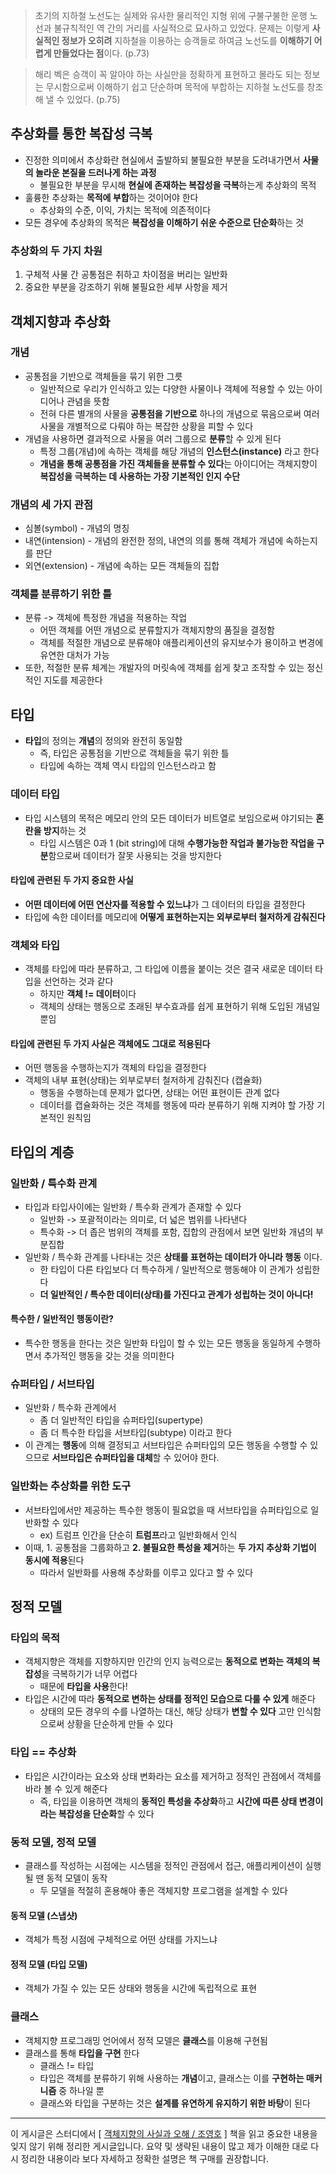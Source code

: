>   초기의 지하철 노선도는 실제와 유사한 물리적인 지형 위에 구불구불한 운행 노선과 불규칙적인 역 간의 거리를 사실적으로 묘사하고 있었다. 문제는 이렇게 **사실적인 정보가 오히려** 지하철을 이용하는 승객들로 하여금 노선도를 **이해하기 어렵게 만들었다는 점**이다. (p.73)

>   해리 벡은 승객이 꼭 알아야 하는 사실만을 정확하게 표현하고 몰라도 되는 정보는 무시함으로써 이해하기 쉽고 단순하며 목적에 부합하는 지하철 노선도를 창조해 낼 수 있었다. (p.75)

## 추상화를 통한 복잡성 극복

*   진정한 의미에서 추상화란 현실에서 출발하되 불필요한 부분을 도려내가면서 **사물의 놀라운 본질을 드러나게 하는 과정**
    *   불필요한 부분을 무시해 **현실에 존재하는 복잡성을 극복**하는게 추상화의 목적
*   훌륭한 추상화는 **목적에 부합**하는 것이어야 한다
    *   추상화의 수준, 이익, 가치는 목적에 의존적이다
*   모든 경우에 추상화의 목적은 **복잡성을 이해하기 쉬운 수준으로 단순화**하는 것

### 추상화의 두 가지 차원

1.   구체적 사물 간 공통점은 취하고 차이점을 버리는 일반화
2.   중요한 부분을 강조하기 위해 불필요한 세부 사항을 제거

## 객체지향과 추상화

### 개념

*   공통점을 기반으로 객체들을 묶기 위한 그릇
    *   일반적으로 우리가 인식하고 있는 다양한 사물이나 객체에 적용할 수 있는 아이디어나 관념을 뜻함
    *   전혀 다른 별개의 사물을 **공통점을 기반으로** 하나의 개념으로 묶음으로써 여러 사물을 개별적으로 다뤄야 하는 복잡한 상황을 피할 수 있다
*   개념을 사용하면 결과적으로 사물을 여러 그룹으로 **분류**할 수 있게 된다
    *   특정 그룹(개념)에 속하는 객체를 해당 개념의 **인스턴스(instance)** 라고 한다
    *   **개념을 통해 공통점을 가진 객체들을 분류할 수 있다**는 아이디어는 객체지향이 **복잡성을 극복하는 데 사용하는 가장 기본적인 인지 수단**

### 개념의 세 가지 관점

*   심볼(symbol) - 개념의 명칭
*   내연(intension) - 개념의 완전한 정의, 내연의 의를 통해 객체가 개념에 속하는지를 판단
*   외연(extension) - 개념에 속하는 모든 객체들의 집합

### 객체를 분류하기 위한 틀

*   분류 -> 객체에 특정한 개념을 적용하는 작업
    *   어떤 객체를 어떤 개념으로 분류할지가 객체지향의 품질을 결정함
    *   객체를 적절한 개념으로 분류해야 애플리케이션의 유지보수가 용이하고 변경에 유연한 대처가 가능
*   또한, 적절한 분류 체계는 개발자의 머릿속에 객체를 쉽게 찾고 조작할 수 있는 정신적인 지도를 제공한다

## 타입

*   **타입**의 정의는 **개념**의 정의와 완전히 동일함
    *   즉, 타입은 공통점을 기반으로 객체들을 묶기 위한 틀
    *   타입에 속하는 객체 역시 타입의 인스턴스라고 함

### 데이터 타입

*   타입 시스템의 목적은 메모리 안의 모든 데이터가 비트열로 보임으로써 야기되는 **혼란을 방지**하는 것
    *   타입 시스템은 0과 1 (bit string)에 대해 **수행가능한 작업과 불가능한 작업을 구분**함으로써 데이터가 잘못 사용되는 것을 방지한다

#### 타입에 관련된 두 가지 중요한 사실

*   **어떤 데이터에 어떤 연산자를 적용할 수 있느냐**가 그 데이터의 타입을 결정한다
*   타입에 속한 데이터를 메모리에 **어떻게 표현하는지는 외부로부터 철저하게 감춰진다**

### 객체와 타입

*   객체를 타입에 따라 분류하고, 그 타입에 이름을 붙이는 것은 결국 새로운 데이터 타입을 선언하는 것과 같다
    *   하지만 **객체 != 데이터**이다
    *   객체의 상태는 행동으로 초래된 부수효과를 쉽게 표현하기 위해 도입된 개념일뿐임

#### 타입에 관련된 두 가지 사실은 객체에도 그대로 적용된다

*   어떤 행동을 수행하는지가 객체의 타입을 결정한다
*   객체의 내부 표현(상태)는 외부로부터 철저하게 감춰진다 (캡슐화)
    *   행동을 수행하는데 문제가 없다면, 상태는 어떤 표현이든 관계 없다
    *   데이터를 캡슐화하는 것은 객체를 행동에 따라 분류하기 위해 지켜야 할 가장 기본적인 원칙임

## 타입의 계층

### 일반화 / 특수화 관계

*   타입과 타입사이에는 일반화 / 특수화 관계가 존재할 수 있다
    *   일반화 -> 포괄적이라는 의미로, 더 넓은 범위를 나타낸다
    *   특수화 -> 더 좁은 범위의 객체를 포함, 집합의 관점에서 보면 일반화 개념의 부분집합
*   일반화 / 특수화 관계를 나타내는 것은 **상태를 표현하는 데이터가 아니라 행동** 이다.
    *   한 타입이 다른 타입보다 더 특수하게 / 일반적으로 행동해야 이 관계가 성립한다
    *   **더 일반적인 / 특수한 데이터(상태)를 가진다고 관계가 성립하는 것이 아니다!**

#### 특수한 / 일반적인 행동이란?

*   특수한 행동을 한다는 것은 일반화 타입이 할 수 있는 모든 행동을 동일하게 수행하면서 추가적인 행동을 갖는 것을 의미한다

### 슈퍼타입 / 서브타입

*   일반화 / 특수화 관계에서 
    *   좀 더 일반적인 타입을 슈퍼타입(supertype)
    *   좀 더 특수한 타입을 서브타입(subtype) 이라고 한다
*   이 관계는 **행동**에 의해 결정되고 서브타입은 슈퍼타입의 모든 행동을 수행할 수 있으므로 **서브타입은 슈퍼타입을 대체**할 수 있어야 한다.

### 일반화는 추상화를 위한 도구

*   서브타입에서만 제공하는 특수한 행동이 필요없을 때 서브타입을 슈퍼타입으로 일반화할 수 있다
    *   ex) 트럼프 인간을 단순히 **트럼프**라고 일반화해서 인식
*   이때, 1. 공통점을 그룹화하고 **2. 불필요한 특성을 제거**하는 **두 가지 추상화 기법이 동시에 적용**된다
    *   따라서 일반화를 사용해 추상화를 이루고 있다고 할 수 있다

## 정적 모델

### 타입의 목적

*   객체지향은 객체를 지향하지만 인간의 인지 능력으로는 **동적으로 변화는 객체의 복잡성**을 극복하기가 너무 어렵다
    *   때문에 **타입을 사용**한다!
*   타입은 시간에 따라 **동적으로 변하는 상태를 정적인 모습으로 다룰 수 있게** 해준다
    *   상태의 모든 경우의 수를 나열하는 대신, 해당 상태가 **변할 수 있다** 고만 인식함으로써 상황을 단순하게 만들 수 있다

### 타입 == 추상화

*   타입은 시간이라는 요소와 상태 변화라는 요소를 제거하고 정적인 관점에서 객체를 바라 볼 수 있게 해준다
    *   즉, 타입을 이용하면 객체의 **동적인 특성을 추상화**하고 **시간에 따른 상태 변경이라는 복잡성을 단순화**할 수 있다

### 동적 모델, 정적 모델

*   클래스를 작성하는 시점에는 시스템을 정적인 관점에서 접근, 애플리케이션이 실행될 땐 동적 모델이 동작
    *   두 모델을 적절히 혼용해야 좋은 객체지향 프로그램을 설계할 수 있다

#### 동적 모델 (스냅샷)

*   객체가 특정 시점에 구체적으로 어떤 상태를 가지느냐

#### 정적 모델 (타입 모델)

*   객체가 가질 수 있는 모든 상태와 행동을 시간에 독립적으로 표현

### 클래스

*   객체지향 프로그래밍 언어에서 정적 모델은 **클래스**를 이용해 구현됨
*   클래스를 통해 **타입을 구현** 한다
    *   클래스 != 타입
    *   타입은 객체를 분류하기 위해 사용하는 **개념**이고, 클래스는 이를 **구현하는 매커니즘** 중 하나일 뿐
    *   클래스와 타입을 구분하는 것은 **설계를 유연하게 유지하기 위한 바탕**이 된다

---

이 게시글은 스터디에서 [ [객체지향의 사실과 오해 / 조영호](https://product.kyobobook.co.kr/detail/S000001628109) ] 책을 읽고 중요한 내용을 잊지 않기 위해 정리한 게시글입니다. 요약 및 생략된 내용이 많고 제가 이해한 대로 다시 정리한 내용이라 보다 자세하고 정확한 설명은 책 구매를 권장합니다.
